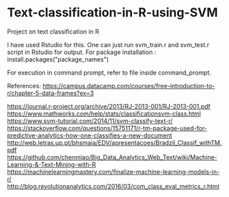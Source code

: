 # Text-classification-in-R-using-SVM
Project on text classification in R

I have used Rstudio for this. One can just run svm_train.r and svm_test.r script in Rstudio for output. 
For package installation : install.packages("package_names")

For execution in command prompt, refer to file inside command_prompt. 

References:
https://campus.datacamp.com/courses/free-introduction-to-r/chapter-5-data-frames?ex=3

https://journal.r-project.org/archive/2013/RJ-2013-001/RJ-2013-001.pdf
https://www.mathworks.com/help/stats/classificationsvm-class.html
https://www.svm-tutorial.com/2014/11/svm-classify-text-r/
https://stackoverflow.com/questions/15751171/r-tm-package-used-for-predictive-analytics-how-one-classifies-a-new-document
http://web.letras.up.pt/bhsmaia/EDV/apresentacoes/Bradzil_Classif_withTM.pdf
https://github.com/chenmiao/Big_Data_Analytics_Web_Text/wiki/Machine-Learning-&-Text-Mining-with-R
https://machinelearningmastery.com/finalize-machine-learning-models-in-r/
http://blog.revolutionanalytics.com/2016/03/com_class_eval_metrics_r.html
